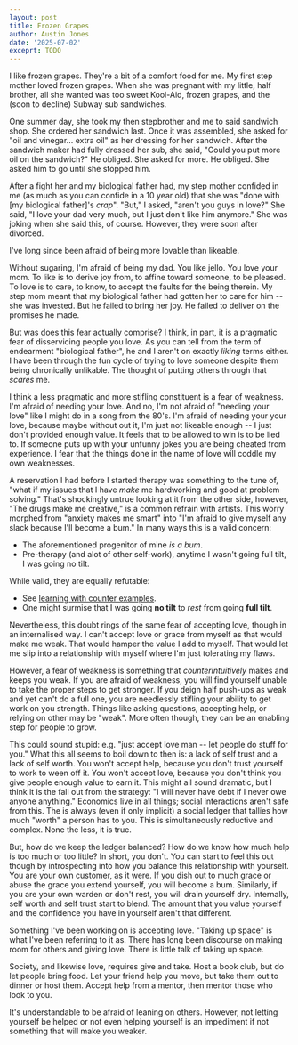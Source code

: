```yaml
---
layout: post
title: Frozen Grapes
author: Austin Jones
date: '2025-07-02'
exceprt: TODO
---
```


<!-- intro -->
I like frozen grapes.
They're a bit of a comfort food for me.
My first step mother loved frozen grapes.
When she was pregnant with my little, half brother, all she wanted was too sweet Kool-Aid, frozen grapes, and the (soon to decline) Subway sub sandwiches.

<!--
creates tension for someone being under served
even in a situation where someone is asking for alot
-->
One summer day, she took my then stepbrother and me to said sandwich shop.
She ordered her sandwich last.
Once it was assembled, she asked for "oil and vinegar... extra oil" as her dressing for her sandwich.
After the sandwich maker had fully dressed her sub, she said, "Could you put more oil on the sandwich?"
He obliged.
She asked for more.
He obliged.
She asked him to go until she stopped him.

<!-- intro of the main conflict -->
After a fight her and my biological father had, my step mother confided in me (as much as you can confide in a 10 year old) that she was "done with [my biological father]'s _crap_".
"But," I asked, "aren't you guys in love?"
She said, "I love your dad very much, but I just don't like him anymore."
She was joking when she said this, of course.
However, they were soon after divorced.

<!-- hook -->
I've long since been afraid of being more lovable than likeable.

<!-- elaborate on love vs like -->
<!-- make the problem visceral -->
Without sugaring, I'm afraid of being my dad.
You like jello.
You love your mom.
To like is to derive joy from, to affine toward someone, to be pleased.
To love is to care, to know, to accept the faults for the being therein.
My step mom meant that my biological father had gotten her to care for him -- she was invested.
But he failed to bring her joy.
He failed to deliver on the promises he made.

<!-- intro to the meat -->
But was does this fear actually comprise?
I think, in part, it is a pragmatic fear of disservicing people you love.
As you can tell from the term of endearment "biological father", he and I aren't on exactly _liking_ terms either.
I have been through the fun cycle of trying to love someone despite them being chronically unlikable.
The thought of putting others through that _scares_ me.

<!-- thesis: learning to accept and give love is important -->
I think a less pragmatic and more stifling constituent is a fear of weakness.
I'm afraid of needing your love.
And no, I'm not afraid of "needing your love" like I might do in a song from the 80's.
I'm afraid of needing your your love, because maybe without out it, I'm just not likeable enough -- I just don't provided enough value.
It feels that to be allowed to win is to be lied to.
If someone puts up with your unfunny jokes you are being cheated from experience.
I fear that the things done in the name of love will coddle my own weaknesses.

<!-- connect these two sections better -->

<!-- how do i go easy on myself without being a bum -->
A reservation I had before I started therapy was something to the tune of, "what if my issues that I have _make_ me hardworking and good at problem solving."
That's shockingly untrue looking at it from the other side, however, "The drugs make me creative," is a common refrain with artists.
This worry morphed from "anxiety makes me smart" into "I'm afraid to give myself any slack because I'll become a bum."
In many ways this is a valid concern:

- The aforementioned progenitor of mine _is a bum_.
- Pre-therapy (and alot of other self-work), anytime I wasn't going full tilt, I was going no tilt.

While valid, they are equally refutable:

- See [learning with counter examples](https://www.researchgate.net/publication/242678752_Using_Counter-Examples_to_Enhance_Learners%27_Understanding_of_Undergraduate_Mathematics).
- One might surmise that I was going **no tilt** to _rest_ from going **full tilt**.

Nevertheless, this doubt rings of the same fear of accepting love, though in an internalised way.
I can't accept love or grace from myself as that would make me weak.
That would hamper the value I add to myself.
That would let me slip into a relationship with myself where I'm just tolerating my flaws.

<!-- why a fear of weakness breeds more weakness -->
However, a fear of weakness is something that _counterintuitively_ makes and keeps you weak.
If you are afraid of weakness, you will find yourself unable to take the proper steps to get stronger.
If you deign half push-ups as weak and yet can't do a full one, you are needlessly stifling your ability to get work on you strength.
Things like asking questions, accepting help, or relying on other may be "weak".
More often though, they can be an enabling step for people to grow.

<!-- what it boils down to -->
This could sound stupid: e.g. "just accept love man -- let people do stuff for you."
What this all seems to boil down to then is: a lack of self trust and a lack of self worth.
You won't accept help, because you don't trust yourself to work to ween off it.
You won't accept love, because you don't think you give people enough value to earn it.
This might all sound dramatic, but I think it is the fall out from the strategy: "I will never have debt if I never owe anyone anything."
Economics live in all things; social interactions aren't safe from this.
The is always (even if only implicit) a social ledger that tallies how much "worth" a person has to you.
This is simultaneously reductive and complex.
None the less, it is true.

<!-- Loving yourself DBT -->
But, how do we keep the ledger balanced?
How do we know how much help is too much or too little?
In short, you don't.
You can start to feel this out though by introspecting into how you balance this relationship with yourself.
You are your own customer, as it were.
If you dish out to much grace or abuse the grace you extend yourself, you will become a bum.
Similarly, if you are your own warden or don't rest, you will drain yourself dry.
Internally, self worth and self trust start to blend.
The amount that you value yourself and the confidence you have in yourself aren't that different.

<!-- Accepting Others' Love -->
Something I've been working on is accepting love.
"Taking up space" is what I've been referring to it as.
There has long been discourse on making room for others and giving love.
There is little talk of taking up space.

Society, and likewise love, requires give and take.
Host a book club, but do let people bring food.
Let your friend help you move, but take them out to dinner or host them.
Accept help from a mentor, then mentor those who look to you.

<!-- Conclusion -->
It's understandable to be afraid of leaning on others.
However, not letting yourself be helped or not even helping yourself is an impediment if not something that will make you weaker.
